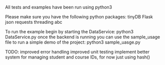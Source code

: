 All tests and examples have been run using python3

Please make sure you have the following python packages:
tinyDB
Flask
json
requests
threading
abc

To run the example begin by starting the DataService: python3 DataService.py
once the backend is running you can use the sample_usage file to run a simple demo of the project: python3 sample_uasge.py

TODO:
improved error handling
improved unit testing
implement better system for managing student and course IDs, for now just using hash()